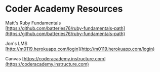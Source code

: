 # Coder Academy Resources

Matt's Ruby Fundamentals  
[https://github.com/batteries76/ruby-fundamentals-path](https://github.com/batteries76/ruby-fundamentals-path)  

Jon's LMS  
[http://m0119.herokuapp.com/login](http://m0119.herokuapp.com/login)

Canvas
[https://coderacademy.instructure.com](https://coderacademy.instructure.com)